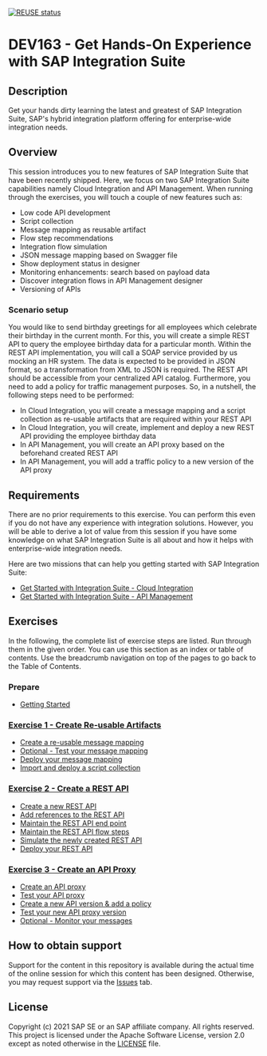[![REUSE status](https://api.reuse.software/badge/github.com/SAP-samples/teched2021-DEV163)](https://api.reuse.software/info/github.com/SAP-samples/teched2021-DEV163)

# DEV163 - Get Hands-On Experience with SAP Integration Suite

## Description

Get your hands dirty learning the latest and greatest of SAP Integration Suite, SAP's hybrid integration platform offering for enterprise-wide integration needs.  

## Overview

This session introduces you to new features of SAP Integration Suite that have been recently shipped. Here, we focus on two SAP Integration Suite capabilities namely Cloud Integration and API Management. When running through the exercises, you will touch a couple of new features such as:
- Low code API development
- Script collection
- Message mapping as reusable artifact
- Flow step recommendations
- Integration flow simulation
- JSON message mapping based on Swagger file
- Show deployment status in designer
- Monitoring enhancements: search based on payload data
- Discover integration flows in API Management designer
- Versioning of APIs

### Scenario setup

You would like to send birthday greetings for all employees which celebrate their birthday in the current month. For this, you will create a simple REST API to query the employee birthday data for a particular month. Within the REST API implementation, you will call a SOAP service provided by us mocking an HR system. The data is expected to be provided in JSON format, so a transformation from XML to JSON is required. The REST API should be accessible from your centralized API catalog. Furthermore, you need to add a policy for traffic management purposes.
So, in a nutshell, the following steps need to be performed:
- In Cloud Integration, you will create a message mapping and a script collection as re-usable artifacts that are required within your REST API
- In Cloud Integration, you will create, implement and deploy a new REST API providing the employee birthday data
- In API Management, you will create an API proxy based on the beforehand created REST API
- In API Management, you will add a traffic policy to a new version of the API proxy

## Requirements

There are no prior requirements to this exercise. You can perform this even if you do not have any experience with integration solutions. However, you will be able to derive a lot of value from this session if you have some knowledge on what SAP Integration Suite is all about and how it helps with enterprise-wide integration needs.

Here are two missions that can help you getting started with SAP Integration Suite:

- [Get Started with Integration Suite - Cloud Integration](https://discovery-center.cloud.sap/protected/index.html#/missiondetail/3258/3327/)
- [Get Started with Integration Suite - API Management](https://discovery-center.cloud.sap/protected/index.html#/missiondetail/3062/3072/)


## Exercises

In the following, the complete list of exercise steps are listed. Run through them in the given order. You can use this section as an index or table of contents. Use the breadcrumb navigation on top of the pages to go back to the Table of Contents.

### Prepare
- [Getting Started](exercises/ex0/)

### [Exercise 1 - Create Re-usable Artifacts](exercises/ex1/)
- [Create a re-usable message mapping](exercises/ex1/ex11)
- [Optional - Test your message mapping](exercises/ex1/ex12)
- [Deploy your message mapping](exercises/ex1/ex13)
- [Import and deploy a script collection](exercises/ex1/ex14)

### [Exercise 2 - Create a REST API](exercises/ex2/)
- [Create a new REST API](exercises/ex2/ex21)
- [Add references to the REST API](exercises/ex2/ex22)
- [Maintain the REST API end point](exercises/ex2/ex23)
- [Maintain the REST API flow steps](exercises/ex2/ex24)
- [Simulate the newly created REST API](exercises/ex2/ex25)
- [Deploy your REST API](exercises/ex2/ex26)

### [Exercise 3 - Create an API Proxy](exercises/ex3/)
- [Create an API proxy](exercises/ex3/ex31)
- [Test your API proxy](exercises/ex3/ex32)
- [Create a new API version & add a policy](exercises/ex3/ex33)
- [Test your new API proxy version](exercises/ex3/ex34)
- [Optional - Monitor your messages](exercises/ex3/ex35)



## How to obtain support

Support for the content in this repository is available during the actual time of the online session for which this content has been designed. Otherwise, you may request support via the [Issues](../../issues) tab.

## License
Copyright (c) 2021 SAP SE or an SAP affiliate company. All rights reserved. This project is licensed under the Apache Software License, version 2.0 except as noted otherwise in the [LICENSE](LICENSES/Apache-2.0.txt) file.
